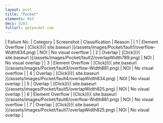 ```yaml
---
layout: post
title: "Pocket"
elements: 663
decs: 5203
fullurl: getpocket.com
---
```

| Failure No. | Category | Screenshot | Classification | Reason | 
| 1 | Element Overflow | [Click]({{ site.baseurl }}/assets/images/Pocket/fault1/overflow-Width834.png) | NOI | No visual overflow |
| 2 | Overlap | [Click]({{ site.baseurl }}/assets/images/Pocket/fault2/overlapWidth789.png) | NOI | No visual overlap |
| 3 | Element Overflow | [Click]({{ site.baseurl }}/assets/images/Pocket/fault3/overflow-Width881.png) | NOI | No visual overflow |
| 4 | Overlap | [Click]({{ site.baseurl }}/assets/images/Pocket/fault4/overlapWidth834.png) | NOI | No visual overlap |
| 5 | Overlap | [Click]({{ site.baseurl }}/assets/images/Pocket/fault5/overlapWidth825.png) | NOI | No visual overlap |
| 6 | Element Overflow | [Click]({{ site.baseurl }}/assets/images/Pocket/fault6/overflow-Width881.png) | NOI | No visual overflow |
| 7 | Overlap | [Click]({{ site.baseurl }}/assets/images/Pocket/fault7/overlapWidth825.png) | NOI | No visual overlap |
